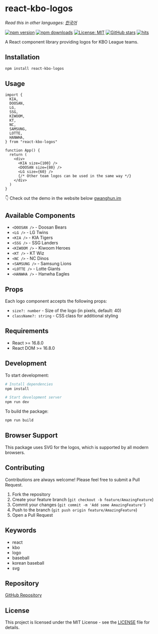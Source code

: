 # react-kbo-logos

_Read this in other languages: [한국어](README.ko.md)_

[![npm version](https://img.shields.io/npm/v/react-kbo-logos.svg)](https://www.npmjs.com/package/react-kbo-logos)
[![npm downloads](https://img.shields.io/npm/dm/react-kbo-logos.svg)](https://www.npmjs.com/package/react-kbo-logos)
[![License: MIT](https://img.shields.io/badge/License-MIT-yellow.svg)](https://opensource.org/licenses/MIT)
[![GitHub stars](https://img.shields.io/github/stars/Gwanghun-Im/react-kbo-logos)](https://github.com/Gwanghun-Im/react-kbo-logos/stargazers)
[![hits](https://hits.seeyoufarm.com/api/count/incr/badge.svg?url=https%3A%2F%2Fgithub.com%2FGwanghun-Im%2Freact-kbo-logos&count_bg=%2379C83D&title_bg=%23555555&icon=&icon_color=%23E7E7E7&title=hits&edge_flat=false)](https://hits.seeyoufarm.com)

A React component library providing logos for KBO League teams.

## Installation

```bash
npm install react-kbo-logos
```

## Usage

```tsx
import {
  KIA,
  DOOSAN,
  LG,
  SSG,
  KIWOOM,
  KT,
  NC,
  SAMSUNG,
  LOTTE,
  HANWHA,
} from "react-kbo-logos"

function App() {
  return (
    <div>
      <KIA size={100} />
      <DOOSAN size={80} />
      <LG size={60} />
      {/* Other team logos can be used in the same way */}
    </div>
  )
}
```

👇 Check out the demo in the website below
[gwanghun.im](https://www.gwanghun.im/tools/react-kbo-logos)

## Available Components

- `<DOOSAN />` - Doosan Bears
- `<LG />` - LG Twins
- `<KIA />` - KIA Tigers
- `<SSG />` - SSG Landers
- `<KIWOOM />` - Kiwoom Heroes
- `<KT />` - KT Wiz
- `<NC />` - NC Dinos
- `<SAMSUNG />` - Samsung Lions
- `<LOTTE />` - Lotte Giants
- `<HANWHA />` - Hanwha Eagles

## Props

Each logo component accepts the following props:

- `size?: number` - Size of the logo (in pixels, default: 40)
- `className?: string` - CSS class for additional styling

## Requirements

- React >= 16.8.0
- React DOM >= 16.8.0

## Development

To start development:

```bash
# Install dependencies
npm install

# Start development server
npm run dev
```

To build the package:

```bash
npm run build
```

## Browser Support

This package uses SVG for the logos, which is supported by all modern browsers.

## Contributing

Contributions are always welcome! Please feel free to submit a Pull Request.

1. Fork the repository
2. Create your feature branch (`git checkout -b feature/AmazingFeature`)
3. Commit your changes (`git commit -m 'Add some AmazingFeature'`)
4. Push to the branch (`git push origin feature/AmazingFeature`)
5. Open a Pull Request

## Keywords

- react
- kbo
- logo
- baseball
- korean baseball
- svg

## Repository

[GitHub Repository](https://github.com/Gwanghun-Im/react-kbo-logos)

## License

This project is licensed under the MIT License - see the [LICENSE](LICENSE) file for details.
